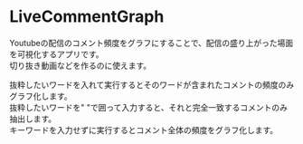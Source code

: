 # LiveCommentGraph
Youtubeの配信のコメント頻度をグラフにすることで、配信の盛り上がった場面を可視化するアプリです。</br>
切り抜き動画などを作るのに使えます。

抜粋したいワードを入れて実行するとそのワードが含まれたコメントの頻度のみグラフ化します。</br>
抜粋したいワードを" "で囲って入力すると、それと完全一致するコメントのみ抽出します。</br>
キーワードを入力せずに実行するとコメント全体の頻度をグラフ化します。
